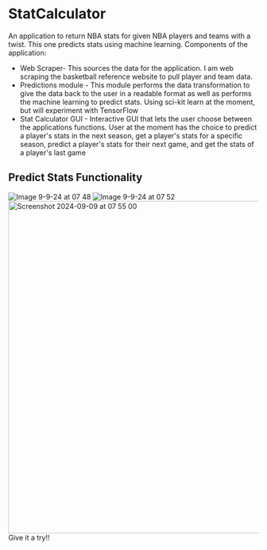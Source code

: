 # StatCalculator
An application to return NBA stats for given NBA players and teams with a twist. This one predicts stats using machine learning.
Components of the application:
- Web Scraper- This sources the data for the application. I am web scraping the basketball reference website to pull player and team data.
- Predictions module - This module performs the data transformation to give the data back to the user in a readable format as well as performs the machine learning to predict stats. Using sci-kit learn at the moment, but will experiment with TensorFlow
- Stat Calculator GUI - Interactive GUI that lets the user choose between the applications functions. User at the moment has the choice to predict a player's stats in the next season, get a player's stats for a specific season, predict a player's stats for their next game, and get the stats of a player's last game

## Predict Stats Functionality
![Image 9-9-24 at 07 48](https://github.com/user-attachments/assets/eddac7f0-15bf-4a83-a492-456ed7ba368f)
![Image 9-9-24 at 07 52](https://github.com/user-attachments/assets/bd38c3be-70c5-472e-9452-926bc90eff58)
<img width="669" alt="Screenshot 2024-09-09 at 07 55 00" src="https://github.com/user-attachments/assets/0b50a87e-60b1-4db3-b787-d214d053be37">  
Give it a try!!  
